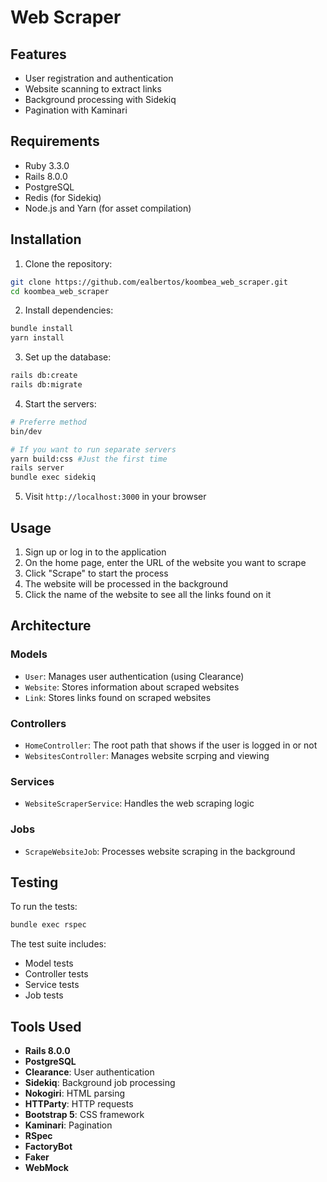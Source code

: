 # Web Scraper

## Features

- User registration and authentication
- Website scanning to extract links
- Background processing with Sidekiq
- Pagination with Kaminari

## Requirements

- Ruby 3.3.0
- Rails 8.0.0
- PostgreSQL
- Redis (for Sidekiq)
- Node.js and Yarn (for asset compilation)

## Installation

1. Clone the repository:
```bash
git clone https://github.com/ealbertos/koombea_web_scraper.git
cd koombea_web_scraper
```

2. Install dependencies:
```bash
bundle install
yarn install
```

3. Set up the database:
```bash
rails db:create
rails db:migrate
```

4. Start the servers:
```bash
# Preferre method
bin/dev

# If you want to run separate servers
yarn build:css #Just the first time
rails server
bundle exec sidekiq
```

5. Visit `http://localhost:3000` in your browser

## Usage

1. Sign up or log in to the application
2. On the home page, enter the URL of the website you want to scrape
3. Click "Scrape" to start the process
4. The website will be processed in the background
5. Click the name of the website to see all the links found on it

## Architecture

### Models
- `User`: Manages user authentication (using Clearance)
- `Website`: Stores information about scraped websites
- `Link`: Stores links found on scraped websites

### Controllers
- `HomeController`: The root path that shows if the user is logged in or not
- `WebsitesController`: Manages website scrping and viewing

### Services
- `WebsiteScraperService`: Handles the web scraping logic

### Jobs
- `ScrapeWebsiteJob`: Processes website scraping in the background

## Testing

To run the tests:
```bash
bundle exec rspec
```

The test suite includes:
- Model tests
- Controller tests
- Service tests
- Job tests

## Tools Used

- **Rails 8.0.0**
- **PostgreSQL**
- **Clearance**: User authentication
- **Sidekiq**: Background job processing
- **Nokogiri**: HTML parsing
- **HTTParty**: HTTP requests
- **Bootstrap 5**: CSS framework
- **Kaminari**: Pagination
- **RSpec**
- **FactoryBot**
- **Faker**
- **WebMock**

